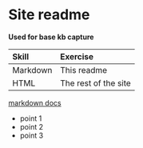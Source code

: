 # Site readme #
**Used for base kb capture**

| Skill | Exercise |
| :------------- | :------------- |
| Markdown | This readme |
| HTML  | The rest of the site |

[markdown docs](https://daringfireball.net/projects/markdown/index.text)

- point 1
- point 2
- point 3
